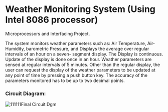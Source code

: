 # Weather Monitoring System (Using Intel 8086 processor)
Microprocessors and Interfacing Project.

The system monitors weather parameters such as: Air Temperature, Air-Humidity, barometric Pressure, and Displays the average over regular intervals of an hour on a seven- segment display. The Display is continuous. Update of the display is done once in an hour. Weather parameters are sensed at regular intervals of 5 minutes.
Other than the regular display, the user can request the display of the weather parameters to be updated at any point of time by pressing a push button key. The accuracy of the parameters monitored has to be up to two decimal points.

### Circuit Diagram:
![111111Final Circuit Dgm](https://user-images.githubusercontent.com/45970634/94574968-58e75080-0291-11eb-9c47-3ded64978bba.jpg)
